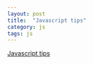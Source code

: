 ```yaml
---
layout: post
title:  "Javascript tips"
category: js
tags: js
---
```


[Javascript tips][js-tips]

[js-tips]: http://blog.jobbole.com/54495/